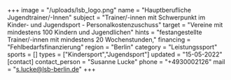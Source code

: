+++
image = "/uploads/lsb_logo.png"
name = "Hauptberufliche Jugendtrainer/-Innen"
subject = "Trainer/-innen mit Schwerpunkt im Kinder- und Jugendsport - Personalkostenzuschuss"
target = "Vereine mit mindestens 100 Kindern und Jugendlichen"
hints = "festangestellte Trainer/-innen mit mindestens 20 Wochenstunden,"
financing = "Fehlbedarfsfinanzierung"
region = "Berlin"
category = "Leistungssport"
sports = []
types = ["Kindersport","Jugendsport"]
updated = "15-05-2022"
[contact]
contact_person = "Susanne Lucke"
phone = "+4930002126"
mail = "s.lucke@lsb-berlin.de"
+++